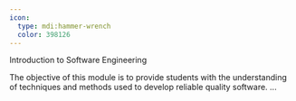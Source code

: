 ```yaml
---
icon:
  type: mdi:hammer-wrench
  color: 398126
---
```

Introduction to Software Engineering

The objective of this module is to provide students with the understanding of techniques and methods used to develop reliable quality software. ... 
